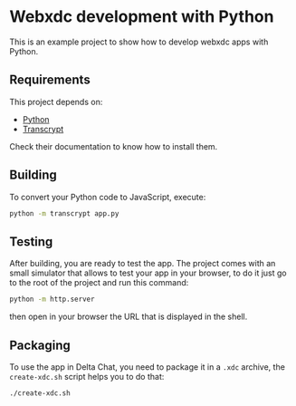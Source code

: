 # Webxdc development with Python

This is an example project to show how to develop webxdc apps with Python.

## Requirements

This project depends on:
- [Python](https://python.org/)
- [Transcrypt](https://www.transcrypt.org/)

Check their documentation to know how to install them.

## Building

To convert your Python code to JavaScript, execute:

```sh
python -m transcrypt app.py
```

## Testing

After building, you are ready to test the app. The project comes with an
small simulator that allows to test your app in your browser, to do it
just go to the root of the project and run this command:

```sh
python -m http.server
```

then open in your browser the URL that is displayed in the shell.

## Packaging

To use the app in Delta Chat, you need to package it in a `.xdc` archive,
the `create-xdc.sh` script helps you to do that:

```sh
./create-xdc.sh
```
